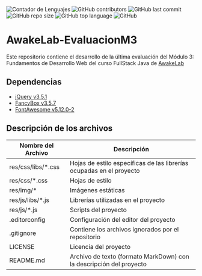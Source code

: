 ![Contador de Lenguajes](https://img.shields.io/github/languages/count/rhacs/AwakeLab-EvaluacionM3?style=flat-square) ![GitHub contributors](https://img.shields.io/github/contributors/rhacs/AwakeLab-EvaluacionM3?style=flat-square) ![GitHub last commit](https://img.shields.io/github/last-commit/rhacs/AwakeLab-EvaluacionM3?style=flat-square) ![GitHub repo size](https://img.shields.io/github/repo-size/rhacs/AwakeLab-EvaluacionM3?style=flat-square) ![GitHub top language](https://img.shields.io/github/languages/top/rhacs/AwakeLab-EvaluacionM3?style=flat-square) ![GitHub](https://img.shields.io/github/license/rhacs/AwakeLab-EvaluacionM3?style=flat-square)

# AwakeLab-EvaluacionM3

Este repositorio contiene el desarrollo de la última evaluación del Módulo 3: Fundamentos de Desarrollo Web del curso FullStack Java de [AwakeLab](https://awakelab.cl)

## Dependencias

 * [jQuery v3.5.1](https://code.jquery.com)
 * [FancyBox v3.5.7](https://fancyapps.com)
 * [FontAwesome v5.12.0-2](https://fontawesome.com)

## Descripción de los archivos
Nombre del Archivo | Descripción
------------------ | -----------
res/css/libs/*.css | Hojas de estilo específicas de las librerías ocupadas en el proyecto
res/css/*.css | Hojas de estilo
res/img/* | Imágenes estáticas
res/js/libs/*.js | Librerías utilizadas en el proyecto
res/js/*.js | Scripts del proyecto
.editorconfig | Configuración del editor del proyecto
.gitignore | Contiene los archivos ignorados por el repositorio
LICENSE | Licencia del proyecto
README.md | Archivo de texto (formato MarkDown) con la descripción del proyecto
